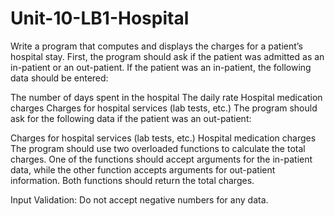 # Unit-10-LB1-Hospital
Write a program that computes and displays the charges for a patient’s hospital stay.  First, the program should ask if the patient was admitted as an in-patient or an out-patient. If the patient was an in-patient, the following data should be entered:

The number of days spent in the hospital
The daily rate
Hospital medication charges
Charges for hospital services (lab tests, etc.)
 The program should ask for the following data if the patient was an out-patient:

Charges for hospital services (lab tests, etc.)
Hospital medication charges
The program should use two overloaded functions to calculate the total charges. One of the functions should accept arguments for the in-patient data, while the other function accepts arguments for out-patient information. Both functions should return the total charges.

 

Input Validation: Do not accept negative numbers for any data.
